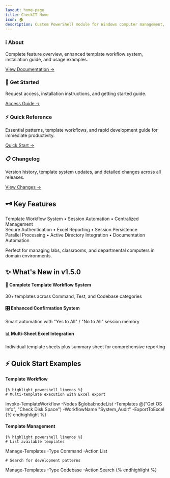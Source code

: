 ```yaml
---
layout: home-page
title: CheckIT Home
icon: 🏠
description: Custom PowerShell module for Windows computer management, diagnostics, and reporting in domain environments
---
```


<div class="docs-grid">
  <div class="doc-card">
    <h3>ℹ️ About</h3>
    <p>Complete feature overview, enhanced template workflow system, installation guide, and usage examples.</p>
    <a href="docs/README" class="card-link">View Documentation →</a>
  </div>

 <div class="doc-card">
    <h3>🚀 Get Started</h3>
    <p>Request access, installation instructions, and getting started guide.</p>
    <a href="get-started" class="card-link">Access Guide →</a>
  </div> 
  
  <div class="doc-card">
    <h3>⚡ Quick Reference</h3>
    <p>Essential patterns, template workflows, and rapid development guide for immediate productivity.</p>
    <a href="docs/quick-reference" class="card-link">Quick Start →</a>
  </div>
  
  <div class="doc-card">
    <h3>📋 Changelog</h3>
    <p>Version history, template system updates, and detailed changes across all releases.</p>
    <a href="CHANGELOG" class="card-link">View Changes →</a>
  </div>
</div>

<div class="feature-card">
  <h2>🗝️ Key Features</h2>
  
  <p class="feature-list">
    Template Workflow System • Session Automation • Centralized Management<br>
    Secure Authentication • Excel Reporting • Session Persistence<br>
    Parallel Processing • Active Directory Integration • Documentation Automation
  </p>
  
  <p>Perfect for managing labs, classrooms, and departmental computers in domain environments.</p>
</div>

<div class="highlight-card">
  <h2>✨ What's New in v1.5.0</h2>
  
  <div class="new-features">
    <div class="feature-item">
      <h4>🔄 Complete Template Workflow System</h4>
      <p>30+ templates across Command, Test, and Codebase categories</p>
    </div>
    <div class="feature-item">
      <h4>🎛️ Enhanced Confirmation System</h4>
      <p>Smart automation with "Yes to All" / "No to All" session memory</p>
    </div>
    <div class="feature-item">
      <h4>📊 Multi-Sheet Excel Integration</h4>
      <p>Individual template sheets plus summary sheet for comprehensive reporting</p>
    </div>
  </div>
</div>

<div class="quick-start-card">
  <h2>⚡ Quick Start Examples</h2>

  <h4>Template Workflow</h4>

  <div class="code-example" data-language="POWERSHELL">
    
    {% highlight powershell linenos %}
    # Multi-template execution with Excel export
Invoke-TemplateWorkflow -Nodes $global:nodeList -Templates @("Get OS Info", "Check Disk Space") -WorkflowName "System_Audit" -ExportToExcel
{% endhighlight %}
  </div>
  
  <h4>Template Management</h4>

  <div class="code-example" data-language="POWERSHELL">
    
    {% highlight powershell linenos %}
    # List available templates
Manage-Templates -Type Command -Action List

    # Search for development patterns
Manage-Templates -Type Codebase -Action Search
{% endhighlight %}
  </div>
</div>
